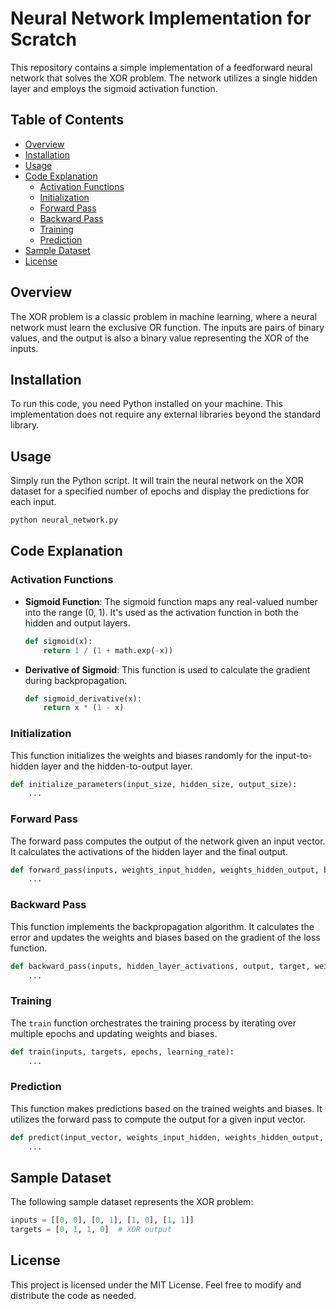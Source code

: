 # Neural Network Implementation for Scratch 

This repository contains a simple implementation of a feedforward neural network that solves the XOR problem. The network utilizes a single hidden layer and employs the sigmoid activation function.

## Table of Contents

- [Overview](#overview)
- [Installation](#installation)
- [Usage](#usage)
- [Code Explanation](#code-explanation)
  - [Activation Functions](#activation-functions)
  - [Initialization](#initialization)
  - [Forward Pass](#forward-pass)
  - [Backward Pass](#backward-pass)
  - [Training](#training)
  - [Prediction](#prediction)
- [Sample Dataset](#sample-dataset)
- [License](#license)

## Overview

The XOR problem is a classic problem in machine learning, where a neural network must learn the exclusive OR function. The inputs are pairs of binary values, and the output is also a binary value representing the XOR of the inputs.

## Installation

To run this code, you need Python installed on your machine. This implementation does not require any external libraries beyond the standard library.

## Usage

Simply run the Python script. It will train the neural network on the XOR dataset for a specified number of epochs and display the predictions for each input.

```bash
python neural_network.py
```

## Code Explanation

### Activation Functions

- **Sigmoid Function**: The sigmoid function maps any real-valued number into the range (0, 1). It's used as the activation function in both the hidden and output layers.
  
  ```python
  def sigmoid(x):
      return 1 / (1 + math.exp(-x))
  ```

- **Derivative of Sigmoid**: This function is used to calculate the gradient during backpropagation.
  
  ```python
  def sigmoid_derivative(x):
      return x * (1 - x)
  ```

### Initialization

This function initializes the weights and biases randomly for the input-to-hidden layer and the hidden-to-output layer.

```python
def initialize_parameters(input_size, hidden_size, output_size):
    ...
```

### Forward Pass

The forward pass computes the output of the network given an input vector. It calculates the activations of the hidden layer and the final output.

```python
def forward_pass(inputs, weights_input_hidden, weights_hidden_output, bias_hidden, bias_output):
    ...
```

### Backward Pass

This function implements the backpropagation algorithm. It calculates the error and updates the weights and biases based on the gradient of the loss function.

```python
def backward_pass(inputs, hidden_layer_activations, output, target, weights_input_hidden, weights_hidden_output, bias_hidden, bias_output, learning_rate):
    ...
```

### Training

The `train` function orchestrates the training process by iterating over multiple epochs and updating weights and biases.

```python
def train(inputs, targets, epochs, learning_rate):
    ...
```

### Prediction

This function makes predictions based on the trained weights and biases. It utilizes the forward pass to compute the output for a given input vector.

```python
def predict(input_vector, weights_input_hidden, weights_hidden_output, bias_hidden, bias_output):
    ...
```

## Sample Dataset

The following sample dataset represents the XOR problem:

```python
inputs = [[0, 0], [0, 1], [1, 0], [1, 1]]
targets = [0, 1, 1, 0]  # XOR output
```

## License

This project is licensed under the MIT License. Feel free to modify and distribute the code as needed.

